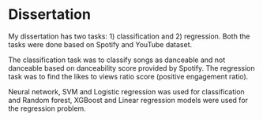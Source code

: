 # Dissertation
My dissertation has two tasks: 1) classification and 2) regression. Both the tasks were done based on Spotify and YouTube dataset. 

The classification task was to classify songs as danceable and not danceable based on danceability score provided by Spotify. The regression task was to find the likes to views ratio score (positive engagement ratio). 

Neural network, SVM and Logistic regression was used for classification and Random forest, XGBoost and Linear regression models were used for the regression problem.
